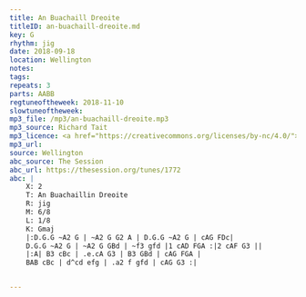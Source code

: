 ```yaml
---
title: An Buachaill Dreoite
titleID: an-buachaill-dreoite.md
key: G
rhythm: jig
date: 2018-09-18
location: Wellington
notes:
tags:
repeats: 3
parts: AABB
regtuneoftheweek: 2018-11-10
slowtuneoftheweek:
mp3_file: /mp3/an-buachaill-dreoite.mp3
mp3_source: Richard Tait
mp3_licence: <a href="https://creativecommons.org/licenses/by-nc/4.0/">CC-BY-NC-4.0</a>
mp3_url:
source: Wellington
abc_source: The Session
abc_url: https://thesession.org/tunes/1772
abc: |
    X: 2
    T: An Buachaillin Dreoite
    R: jig
    M: 6/8
    L: 1/8
    K: Gmaj
    |:D.G.G ~A2 G | ~A2 G G2 A | D.G.G ~A2 G | cAG FDc|
    D.G.G ~A2 G | ~A2 G GBd | ~f3 gfd |1 cAD FGA :|2 cAF G3 ||
    |:A| B3 cBc | .e.cA G3 | B3 GBd | cAG FGA |
    BAB cBc | d^cd efg | .a2 f gfd | cAG G3 :|


---
```

